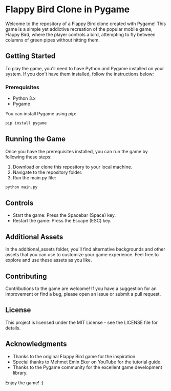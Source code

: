 # Flappy Bird Clone in Pygame

Welcome to the repository of a Flappy Bird clone created with Pygame! This game is a simple yet addictive recreation of the popular mobile game, Flappy Bird, where the player controls a bird, attempting to fly between columns of green pipes without hitting them.

## Getting Started

To play the game, you'll need to have Python and Pygame installed on your system. If you don't have them installed, follow the instructions below:

### Prerequisites

- Python 3.x
- Pygame

You can install Pygame using pip:


```bash
pip install pygame 
```
## Running the Game
Once you have the prerequisites installed, you can run the game by following these steps:

1. Download or clone this repository to your local machine.
2. Navigate to the repository folder.
3. Run the main.py file:

```bash
python main.py
```
## Controls
- Start the game: Press the Spacebar (Space) key.
- Restart the game: Press the Escape (ESC) key.

## Additional Assets
In the additional_assets folder, you'll find alternative backgrounds and other assets that you can use to customize your game experience. Feel free to explore and use these assets as you like.

## Contributing
Contributions to the game are welcome! If you have a suggestion for an improvement or find a bug, please open an issue or submit a pull request.

## License
This project is licensed under the MIT License - see the LICENSE file for details.

## Acknowledgments
- Thanks to the original Flappy Bird game for the inspiration.
- Special thanks to Mehmet Emin Eker on YouTube for the tutorial guide.
- Thanks to the Pygame community for the excellent game development library.

Enjoy the game!
:)


